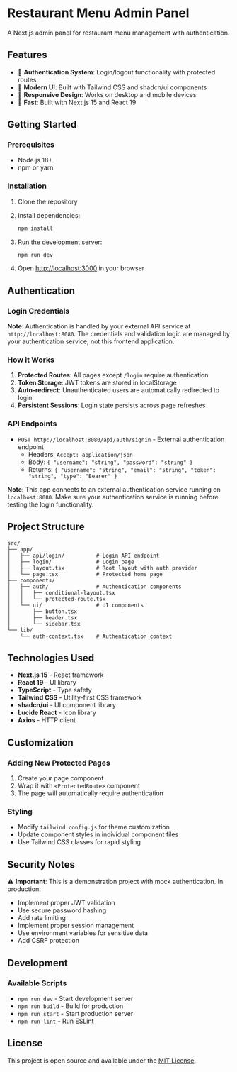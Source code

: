 # Restaurant Menu Admin Panel

A Next.js admin panel for restaurant menu management with authentication.

## Features

- 🔐 **Authentication System**: Login/logout functionality with protected routes
- 🎨 **Modern UI**: Built with Tailwind CSS and shadcn/ui components
- 📱 **Responsive Design**: Works on desktop and mobile devices
- 🚀 **Fast**: Built with Next.js 15 and React 19

## Getting Started

### Prerequisites

- Node.js 18+ 
- npm or yarn

### Installation

1. Clone the repository
2. Install dependencies:
   ```bash
   npm install
   ```

3. Run the development server:
   ```bash
   npm run dev
   ```

4. Open [http://localhost:3000](http://localhost:3000) in your browser

## Authentication

### Login Credentials
**Note**: Authentication is handled by your external API service at `http://localhost:8080`. The credentials and validation logic are managed by your authentication service, not this frontend application.

### How it Works

1. **Protected Routes**: All pages except `/login` require authentication
2. **Token Storage**: JWT tokens are stored in localStorage
3. **Auto-redirect**: Unauthenticated users are automatically redirected to login
4. **Persistent Sessions**: Login state persists across page refreshes

### API Endpoints

- `POST http://localhost:8080/api/auth/signin` - External authentication endpoint
  - Headers: `Accept: application/json`
  - Body: `{ "username": "string", "password": "string" }`
  - Returns: `{ "username": "string", "email": "string", "token": "string", "type": "Bearer" }`

**Note**: This app connects to an external authentication service running on `localhost:8080`. Make sure your authentication service is running before testing the login functionality.

## Project Structure

```
src/
├── app/
│   ├── api/login/          # Login API endpoint
│   ├── login/              # Login page
│   ├── layout.tsx          # Root layout with auth provider
│   └── page.tsx            # Protected home page
├── components/
│   ├── auth/               # Authentication components
│   │   ├── conditional-layout.tsx
│   │   └── protected-route.tsx
│   └── ui/                 # UI components
│       ├── button.tsx
│       ├── header.tsx
│       └── sidebar.tsx
└── lib/
    └── auth-context.tsx    # Authentication context
```

## Technologies Used

- **Next.js 15** - React framework
- **React 19** - UI library
- **TypeScript** - Type safety
- **Tailwind CSS** - Utility-first CSS framework
- **shadcn/ui** - UI component library
- **Lucide React** - Icon library
- **Axios** - HTTP client

## Customization

### Adding New Protected Pages

1. Create your page component
2. Wrap it with `<ProtectedRoute>` component
3. The page will automatically require authentication

### Styling

- Modify `tailwind.config.js` for theme customization
- Update component styles in individual component files
- Use Tailwind CSS classes for rapid styling

## Security Notes

⚠️ **Important**: This is a demonstration project with mock authentication. In production:

- Implement proper JWT validation
- Use secure password hashing
- Add rate limiting
- Implement proper session management
- Use environment variables for sensitive data
- Add CSRF protection

## Development

### Available Scripts

- `npm run dev` - Start development server
- `npm run build` - Build for production
- `npm run start` - Start production server
- `npm run lint` - Run ESLint

## License

This project is open source and available under the [MIT License](LICENSE).
